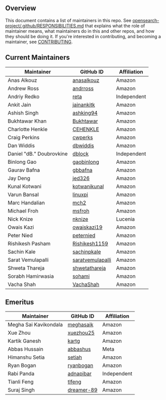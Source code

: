 ## Overview

This document contains a list of maintainers in this repo. See [opensearch-project/.github/RESPONSIBILITIES.md](https://github.com/opensearch-project/.github/blob/main/RESPONSIBILITIES.md#maintainer-responsibilities) that explains what the role of maintainer means, what maintainers do in this and other repos, and how they should be doing it. If you're interested in contributing, and becoming a maintainer, see [CONTRIBUTING](CONTRIBUTING.md).

## Current Maintainers

| Maintainer               | GitHub ID                                               | Affiliation |
| ------------------------ | ------------------------------------------------------- | ----------- |
| Anas Alkouz              | [anasalkouz](https://github.com/anasalkouz)             | Amazon      |
| Andrew Ross              | [andrross](https://github.com/andrross)                 | Amazon      |
| Andriy Redko             | [reta](https://github.com/reta)                         | Independent |
| Ankit Jain               | [jainankitk](https://github.com/jainankitk)             | Amazon      |
| Ashish Singh             | [ashking94](https://github.com/ashking94)               | Amazon      |
| Bukhtawar Khan           | [Bukhtawar](https://github.com/Bukhtawar)               | Amazon      |
| Charlotte Henkle         | [CEHENKLE](https://github.com/CEHENKLE)                 | Amazon      |
| Craig Perkins            | [cwperks](https://github.com/cwperks)                   | Amazon      |
| Dan Widdis               | [dbwiddis](https://github.com/dbwiddis)                 | Amazon      |
| Daniel "dB." Doubrovkine | [dblock](https://github.com/dblock)                     | Independent |
| Binlong Gao              | [gaobinlong](https://github.com/gaobinlong)             | Amazon      |
| Gaurav Bafna             | [gbbafna](https://github.com/gbbafna)                   | Amazon      |
| Jay Deng                 | [jed326](https://github.com/jed326)                     | Amazon      |
| Kunal Kotwani            | [kotwanikunal](https://github.com/kotwanikunal)         | Amazon      |
| Varun Bansal             | [linuxpi](https://github.com/linuxpi)                   | Amazon      |
| Marc Handalian           | [mch2](https://github.com/mch2)                         | Amazon      |
| Michael Froh             | [msfroh](https://github.com/msfroh)                     | Amazon      |
| Nick Knize               | [nknize](https://github.com/nknize)                     | Lucenia     |
| Owais Kazi               | [owaiskazi19](https://github.com/owaiskazi19)           | Amazon      |
| Peter Nied               | [peternied](https://github.com/peternied)               | Amazon      |
| Rishikesh Pasham         | [Rishikesh1159](https://github.com/Rishikesh1159)       | Amazon      |
| Sachin Kale              | [sachinpkale](https://github.com/sachinpkale)           | Amazon      |
| Sarat Vemulapalli        | [saratvemulapalli](https://github.com/saratvemulapalli) | Amazon      |
| Shweta Thareja           | [shwetathareja](https://github.com/shwetathareja)       | Amazon      |
| Sorabh Hamirwasia        | [sohami](https://github.com/sohami)                     | Amazon      |
| Vacha Shah               | [VachaShah](https://github.com/VachaShah)               | Amazon      |

## Emeritus

| Maintainer            | GitHub ID                                   | Affiliation |
| --------------------- | ------------------------------------------- | ----------- |
| Megha Sai Kavikondala | [meghasaik](https://github.com/meghasaik)   | Amazon      |
| Xue Zhou              | [xuezhou25](https://github.com/xuezhou25)   | Amazon      |
| Kartik Ganesh         | [kartg](https://github.com/kartg)           | Amazon      |
| Abbas Hussain         | [abbashus](https://github.com/abbashus)     | Meta        |
| Himanshu Setia        | [setiah](https://github.com/setiah)         | Amazon      |
| Ryan Bogan            | [ryanbogan](https://github.com/ryanbogan)   | Amazon      |
| Rabi Panda            | [adnapibar](https://github.com/adnapibar)   | Independent |
| Tianli Feng           | [tlfeng](https://github.com/tlfeng)         | Amazon      |
| Suraj Singh           | [dreamer-89](https://github.com/dreamer-89) | Amazon      |
